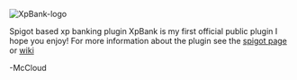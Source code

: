 ![XpBank-logo](https://user-images.githubusercontent.com/45048893/223295905-f9cde65f-5e34-4661-a088-2c25b70a07a3.png)

Spigot based xp banking plugin XpBank is my first official public plugin I hope you enjoy!
For more information about the plugin see the [spigot page](https://www.spigotmc.org/resources/xpbank.101132/) or [wiki](https://github.com/ACM02/XpBank/wiki)

-McCloud
